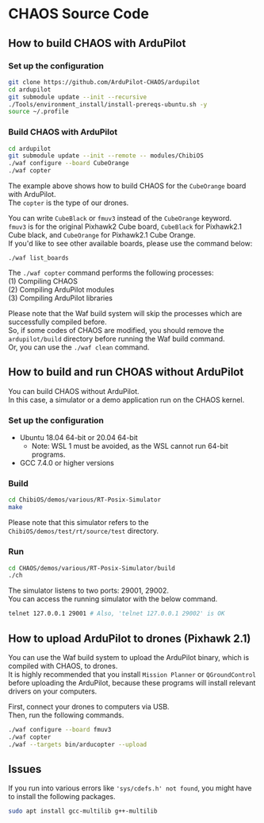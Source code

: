 # CHAOS Source Code

## How to build CHAOS with ArduPilot

### Set up the configuration
```bash
git clone https://github.com/ArduPilot-CHAOS/ardupilot
cd ardupilot
git submodule update --init --recursive
./Tools/environment_install/install-prereqs-ubuntu.sh -y
source ~/.profile
```

### Build CHAOS with ArduPilot
```bash
cd ardupilot
git submodule update --init --remote -- modules/ChibiOS
./waf configure --board CubeOrange
./waf copter
```

The example above shows how to build CHAOS for the `CubeOrange` board with ArduPilot.  
The `copter` is the type of our drones.  

You can write `CubeBlack` or `fmuv3` instead of the `CubeOrange` keyword.  
`fmuv3` is for the original Pixhawk2 Cube board, `CubeBlack` for Pixhawk2.1 Cube black, and `CubeOrange` for Pixhawk2.1 Cube Orange.  
If you'd like to see other available boards, please use the command below:  
```
./waf list_boards
```

The `./waf copter` command performs the following processes:  
(1) Compiling CHAOS  
(2) Compiling ArduPilot modules  
(3) Compiling ArduPilot libraries  

Please note that the Waf build system will skip the processes which are successfully compiled before.  
So, if some codes of CHAOS are modified, you should remove the `ardupilot/build` directory before running the Waf build command.  
Or, you can use the `./waf clean` command.


## How to build and run CHOAS without ArduPilot
You can build CHAOS without ArduPilot.  
In this case, a simulator or a demo application run on the CHAOS kernel.  

### Set up the configuration
- Ubuntu 18.04 64-bit or 20.04 64-bit
    -  Note: WSL 1 must be avoided, as the WSL cannot run 64-bit programs.
- GCC 7.4.0 or higher versions

    
### Build
```bash
cd ChibiOS/demos/various/RT-Posix-Simulator
make
```
Please note that this simulator refers to the `ChibiOS/demos/test/rt/source/test` directory.  


### Run
```bash
cd CHAOS/demos/various/RT-Posix-Simulator/build
./ch
```

The simulator listens to two ports: 29001, 29002.  
You can access the running simulator with the below command.
```bash
telnet 127.0.0.1 29001 # Also, 'telnet 127.0.0.1 29002' is OK
```


## How to upload ArduPilot to drones (Pixhawk 2.1)

You can use the Waf build system to upload the ArduPilot binary, which is compiled with CHAOS, to drones.  
It is highly recommended that you install `Mission Planner` or `QGroundControl` before uploading the ArduPilot, because these programs will install relevant drivers on your computers.  

First, connect your drones to computers via USB.  
Then, run the following commands.  
```bash
./waf configure --board fmuv3
./waf copter
./waf --targets bin/arducopter --upload
```


## Issues
If you run into various errors like `'sys/cdefs.h' not found`, you might have to install the following packages.  
```bash
sudo apt install gcc-multilib g++-multilib
```

